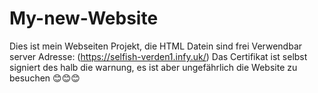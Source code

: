 # My-new-Website
Dies ist mein Webseiten Projekt, die HTML Datein sind frei Verwendbar
server Adresse: (https://selfish-verden1.infy.uk/)
Das Certifikat ist selbst signiert des halb die warnung, es ist aber ungefährlich die Website zu besuchen 😊😊😊

